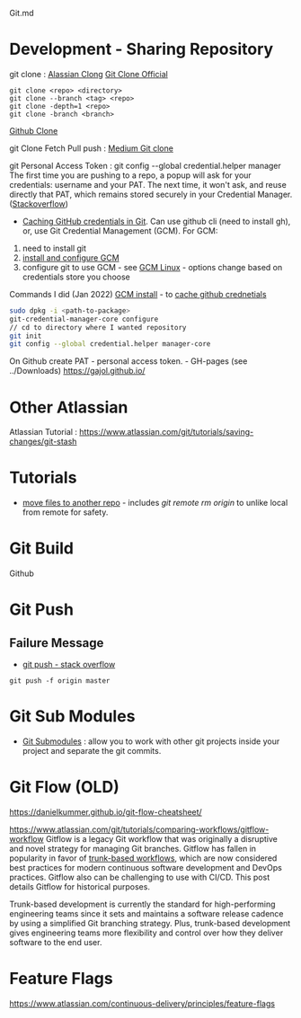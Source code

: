 Git.md

# Development - Sharing Repository
git clone
: [Alassian Clong](https://www.atlassian.com/git/tutorials/setting-up-a-repository/git-clone) [Git Clone Official](https://git-scm.com/docs/git-clone)

```
git clone <repo> <directory>
git clone --branch <tag> <repo>
git clone -depth=1 <repo>
git clone -branch <branch>
```

[Github Clone](https://github.com/git-guides/git-clone)

git Clone Fetch Pull push
: [Medium Git clone](https://1drv.ms/b/s!AkwXSmFk-_xpge0PfSj2vBcejizhMQ?e=enF18t)

git Personal Access Token
: git config --global credential.helper manager
The first time you are pushing to a repo, a popup will ask for your credentials: username and your PAT.  The next time, it won't ask, and reuse directly that PAT, which remains stored securely in your Credential Manager.
([Stackoverflow](https://stackoverflow.com/questions/46645843/where-to-store-the-personal-access-token-from-github))

- [Caching GitHub credentials in Git](https://docs.github.com/en/get-started/getting-started-with-git/caching-your-github-credentials-in-git).  Can use github cli (need to install gh), or, use Git Credential Management (GCM).  For GCM:
1. need to install git
2. [install and configure GCM](https://github.com/GitCredentialManager/git-credential-manager#linux-install-instructions)
3. configure git to use GCM - see [GCM Linux](https://github.com/GitCredentialManager/git-credential-manager/blob/main/docs/credstores.md) - options change based on credentials store you choose

Commands I did (Jan 2022)
[GCM install](https://github.com/GitCredentialManager/git-credential-manager#linux-install-instructions) - to [cache github crednetials](https://docs.github.com/en/get-started/getting-started-with-git/caching-your-github-credentials-in-git)

``` sh
sudo dpkg -i <path-to-package>
git-credential-manager-core configure
// cd to directory where I wanted repository
git init
git config --global credential.helper manager-core
```

On Github create PAT - personal access token. - GH-pages
 (see ../Downloads)
 https://gajol.github.io/


#  Other Atlassian
Atlassian Tutorial : https://www.atlassian.com/git/tutorials/saving-changes/git-stash

# Tutorials
- [move files to another repo](https://medium.com/@ayushya/move-directory-from-one-repository-to-another-preserving-git-history-d210fa049d4b) - includes *git remote rm origin* to unlike local from remote for safety.

# Git Build  

 Github


# Git Push
## Failure Message
- [git push - stack overflow](https://stackoverflow.com/questions/39399804/updates-were-rejected-because-the-tip-of-your-current-branch-is-behind-its-remot#39400690)
```
git push -f origin master
```


# Git Sub Modules
- [Git Submodules](https://git-scm.com/book/en/v2/Git-Tools-Submodules ) : allow you to work with other git projects inside your project and separate the git commits.



# Git Flow (OLD)
https://danielkummer.github.io/git-flow-cheatsheet/

https://www.atlassian.com/git/tutorials/comparing-workflows/gitflow-workflow
Gitflow is a legacy Git workflow that was originally a disruptive and novel strategy for managing Git branches. Gitflow has fallen in popularity in favor of [trunk-based workflows](https://www.atlassian.com/continuous-delivery/continuous-integration/trunk-based-development), which are now considered best practices for modern continuous software development and DevOps practices. Gitflow also can be challenging to use with CI/CD. This post details Gitflow for historical purposes.

Trunk-based development is currently the standard for high-performing engineering teams since it sets and maintains a software release cadence by using a simplified Git branching strategy. Plus, trunk-based development gives engineering teams more flexibility and control over how they deliver software to the end user.

# Feature Flags
https://www.atlassian.com/continuous-delivery/principles/feature-flags
